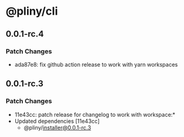 # @pliny/cli

## 0.0.1-rc.4

### Patch Changes

- ada87e8: fix github action release to work with yarn workspaces

## 0.0.1-rc.3

### Patch Changes

- 11e43cc: patch release for changelog to work with workspace:\*
- Updated dependencies [11e43cc]
  - @pliny/installer@0.0.1-rc.3
